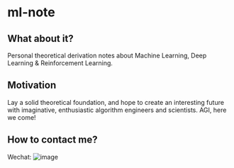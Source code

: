 # ml-note

## What about it?
Personal theoretical derivation notes about Machine Learning, Deep Learning & Reinforcement Learning.

## Motivation
Lay a solid theoretical foundation, and hope to create an interesting future with imaginative, enthusiastic algorithm engineers and scientists. AGI, here we come!

## How to contact me?
Wechat: ![image](https://github.com/user-attachments/assets/9f1c7ae9-0f8e-4208-9001-eaaa5bca16c0)


